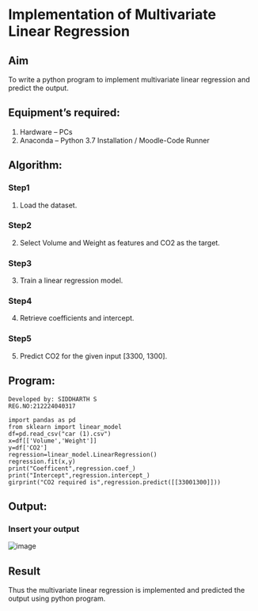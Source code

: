 # Implementation of Multivariate Linear Regression
## Aim
To write a python program to implement multivariate linear regression and predict the output.
## Equipment’s required:
1.	Hardware – PCs
2.	Anaconda – Python 3.7 Installation / Moodle-Code Runner
## Algorithm:
### Step1

1. Load the dataset.
### Step2

2. Select Volume and Weight as features and CO2 as the target.
### Step3

3. Train a linear regression model.
### Step4

4. Retrieve coefficients and intercept.
### Step5

5. Predict CO2 for the given input [3300, 1300].

## Program:
```
Developed by: SIDDHARTH S 
REG.NO:212224040317

import pandas as pd
from sklearn import linear_model
df=pd.read_csv("car (1).csv")
x=df[['Volume','Weight']]
y=df['CO2']
regression=linear_model.LinearRegression()
regression.fit(x,y)
print("Coefficent",regression.coef_)
print("Intercept",regression.intercept_)
girprint("CO2 required is",regression.predict([[33001300]]))
```


## Output:

### Insert your output

![image](https://github.com/user-attachments/assets/413d709b-8a19-4096-88b1-420f1748c1d3)


## Result
Thus the multivariate linear regression is implemented and predicted the output using python program.
